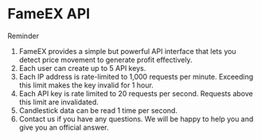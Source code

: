 # FameEX API

Reminder

1. FameEX provides a simple but powerful API interface that lets you detect price movement to generate profit effectively.
2. Each user can create up to 5 API keys.
3. Each IP address is rate-limited to 1,000 requests per minute. Exceeding this limit makes the key invalid for 1 hour.
4. Each API key is rate limited to 20 requests per second. Requests above this limit are invalidated.
5. Candlestick data can be read 1 time per second.
6. Contact us if you have any questions. We will be happy to help you and give you an official answer.
